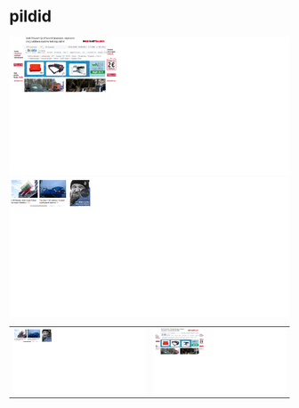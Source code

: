 # pildid
![Alt text](vaike1.png) ![Alt text](vaike2.png)

<table>
<tr>
<td>
<img src="https://github.com/katsegit/pildid/raw/master/vaike2.png">
</td>
<td>
<img src="https://github.com/katsegit/pildid/raw/master/vaike1.png">
</td>
</tr>
</table>
